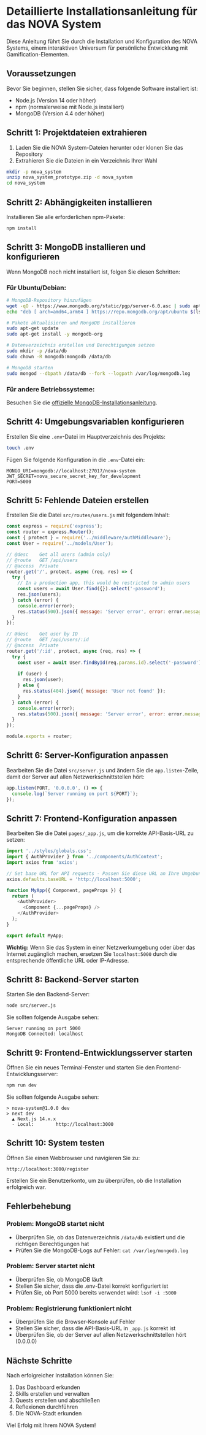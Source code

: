 # Detaillierte Installationsanleitung für das NOVA System

Diese Anleitung führt Sie durch die Installation und Konfiguration des NOVA Systems, einem interaktiven Universum für persönliche Entwicklung mit Gamification-Elementen.

## Voraussetzungen

Bevor Sie beginnen, stellen Sie sicher, dass folgende Software installiert ist:

- Node.js (Version 14 oder höher)
- npm (normalerweise mit Node.js installiert)
- MongoDB (Version 4.4 oder höher)

## Schritt 1: Projektdateien extrahieren

1. Laden Sie die NOVA System-Dateien herunter oder klonen Sie das Repository
2. Extrahieren Sie die Dateien in ein Verzeichnis Ihrer Wahl

```bash
mkdir -p nova_system
unzip nova_system_prototype.zip -d nova_system
cd nova_system
```

## Schritt 2: Abhängigkeiten installieren

Installieren Sie alle erforderlichen npm-Pakete:

```bash
npm install
```

## Schritt 3: MongoDB installieren und konfigurieren

Wenn MongoDB noch nicht installiert ist, folgen Sie diesen Schritten:

### Für Ubuntu/Debian:

```bash
# MongoDB-Repository hinzufügen
wget -qO - https://www.mongodb.org/static/pgp/server-6.0.asc | sudo apt-key add -
echo "deb [ arch=amd64,arm64 ] https://repo.mongodb.org/apt/ubuntu $(lsb_release -cs)/mongodb-org/6.0 multiverse" | sudo tee /etc/apt/sources.list.d/mongodb-org-6.0.list

# Pakete aktualisieren und MongoDB installieren
sudo apt-get update
sudo apt-get install -y mongodb-org

# Datenverzeichnis erstellen und Berechtigungen setzen
sudo mkdir -p /data/db
sudo chown -R mongodb:mongodb /data/db

# MongoDB starten
sudo mongod --dbpath /data/db --fork --logpath /var/log/mongodb.log
```

### Für andere Betriebssysteme:

Besuchen Sie die [offizielle MongoDB-Installationsanleitung](https://docs.mongodb.com/manual/installation/).

## Schritt 4: Umgebungsvariablen konfigurieren

Erstellen Sie eine `.env`-Datei im Hauptverzeichnis des Projekts:

```bash
touch .env
```

Fügen Sie folgende Konfiguration in die `.env`-Datei ein:

```
MONGO_URI=mongodb://localhost:27017/nova-system
JWT_SECRET=nova_secure_secret_key_for_development
PORT=5000
```

## Schritt 5: Fehlende Dateien erstellen

Erstellen Sie die Datei `src/routes/users.js` mit folgendem Inhalt:

```javascript
const express = require('express');
const router = express.Router();
const { protect } = require('../middleware/authMiddleware');
const User = require('../models/User');

// @desc    Get all users (admin only)
// @route   GET /api/users
// @access  Private
router.get('/', protect, async (req, res) => {
  try {
    // In a production app, this would be restricted to admin users
    const users = await User.find({}).select('-password');
    res.json(users);
  } catch (error) {
    console.error(error);
    res.status(500).json({ message: 'Server error', error: error.message });
  }
});

// @desc    Get user by ID
// @route   GET /api/users/:id
// @access  Private
router.get('/:id', protect, async (req, res) => {
  try {
    const user = await User.findById(req.params.id).select('-password');
    
    if (user) {
      res.json(user);
    } else {
      res.status(404).json({ message: 'User not found' });
    }
  } catch (error) {
    console.error(error);
    res.status(500).json({ message: 'Server error', error: error.message });
  }
});

module.exports = router;
```

## Schritt 6: Server-Konfiguration anpassen

Bearbeiten Sie die Datei `src/server.js` und ändern Sie die `app.listen`-Zeile, damit der Server auf allen Netzwerkschnittstellen hört:

```javascript
app.listen(PORT, '0.0.0.0', () => {
  console.log(`Server running on port ${PORT}`);
});
```

## Schritt 7: Frontend-Konfiguration anpassen

Bearbeiten Sie die Datei `pages/_app.js`, um die korrekte API-Basis-URL zu setzen:

```javascript
import '../styles/globals.css';
import { AuthProvider } from '../components/AuthContext';
import axios from 'axios';

// Set base URL for API requests - Passen Sie diese URL an Ihre Umgebung an
axios.defaults.baseURL = 'http://localhost:5000';

function MyApp({ Component, pageProps }) {
  return (
    <AuthProvider>
      <Component {...pageProps} />
    </AuthProvider>
  );
}

export default MyApp;
```

**Wichtig:** Wenn Sie das System in einer Netzwerkumgebung oder über das Internet zugänglich machen, ersetzen Sie `localhost:5000` durch die entsprechende öffentliche URL oder IP-Adresse.

## Schritt 8: Backend-Server starten

Starten Sie den Backend-Server:

```bash
node src/server.js
```

Sie sollten folgende Ausgabe sehen:
```
Server running on port 5000
MongoDB Connected: localhost
```

## Schritt 9: Frontend-Entwicklungsserver starten

Öffnen Sie ein neues Terminal-Fenster und starten Sie den Frontend-Entwicklungsserver:

```bash
npm run dev
```

Sie sollten folgende Ausgabe sehen:
```
> nova-system@1.0.0 dev
> next dev
  ▲ Next.js 14.x.x
  - Local:        http://localhost:3000
```

## Schritt 10: System testen

Öffnen Sie einen Webbrowser und navigieren Sie zu:

```
http://localhost:3000/register
```

Erstellen Sie ein Benutzerkonto, um zu überprüfen, ob die Installation erfolgreich war.

## Fehlerbehebung

### Problem: MongoDB startet nicht
- Überprüfen Sie, ob das Datenverzeichnis `/data/db` existiert und die richtigen Berechtigungen hat
- Prüfen Sie die MongoDB-Logs auf Fehler: `cat /var/log/mongodb.log`

### Problem: Server startet nicht
- Überprüfen Sie, ob MongoDB läuft
- Stellen Sie sicher, dass die .env-Datei korrekt konfiguriert ist
- Prüfen Sie, ob Port 5000 bereits verwendet wird: `lsof -i :5000`

### Problem: Registrierung funktioniert nicht
- Überprüfen Sie die Browser-Konsole auf Fehler
- Stellen Sie sicher, dass die API-Basis-URL in `_app.js` korrekt ist
- Überprüfen Sie, ob der Server auf allen Netzwerkschnittstellen hört (0.0.0.0)

## Nächste Schritte

Nach erfolgreicher Installation können Sie:

1. Das Dashboard erkunden
2. Skills erstellen und verwalten
3. Quests erstellen und abschließen
4. Reflexionen durchführen
5. Die NOVA-Stadt erkunden

Viel Erfolg mit Ihrem NOVA System!
